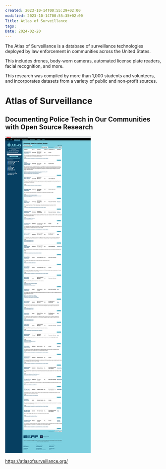 ```yaml
---
created: 2023-10-14T00:55:29+02:00
modified: 2023-10-14T00:55:35+02:00
Title: Atlas of Surveillance
tags: 
Date: 2024-02-20
---
```

The Atlas of Surveillance is a database of surveillance technologies deployed by law enforcement in communities across the United States.

This includes drones, body-worn cameras, automated license plate readers, facial recognition, and more.

This research was compiled by more than 1,000 students and volunteers, and incorporates datasets from a variety of public and non-profit sources.
# Atlas of Surveillance
## Documenting Police Tech in Our Communities with Open Source Research 

![](_asset/2023-10-14_Documenting%20Police%20Tech%20in%20Our%20Communitieswith%20Open%20Source%20Research_image_1.png)

https://atlasofsurveillance.org/
